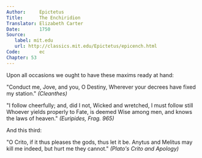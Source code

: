 ```yaml
---
Author:     Epictetus  
Title:      The Enchiridion  
Translator: Elizabeth Carter  
Date:       1750  
Source:
   label: mit.edu
   url: http://classics.mit.edu/Epictetus/epicench.html
Code:       ec  
Chapter: 53
---
```


Upon all occasions we ought to have these maxims ready at hand:

"Conduct me, Jove, and you, O Destiny, Wherever your decrees have fixed my
station." *(Cleanthes)*

"I follow cheerfully; and, did I not, Wicked and wretched, I must follow still
Whoever yields properly to Fate, is deemed Wise among men, and knows the laws
of heaven." *(Euripides, Frag. 965)*

And this third:

"O Crito, if it thus pleases the gods, thus let it be. Anytus and Melitus may
kill me indeed, but hurt me they cannot." *(Plato's Crito and Apology)*

